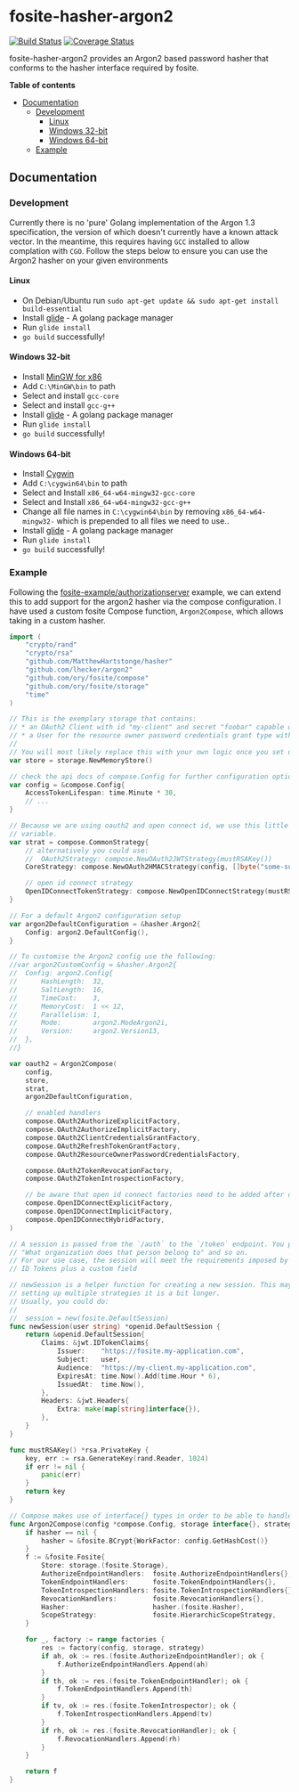 # fosite-hasher-argon2
[![Build Status](https://travis-ci.org/MatthewHartstonge/hasher.svg?branch=master)](https://travis-ci.org/MatthewHartstonge/hasher) [![Coverage Status](https://coveralls.io/repos/github/MatthewHartstonge/hasher/badge.svg?branch=master)](https://coveralls.io/github/MatthewHartstonge/hasher?branch=master)

fosite-hasher-argon2 provides an Argon2 based password hasher that conforms to the hasher interface required by fosite.

**Table of contents**
- [Documentation](#documentation)
  - [Development](#development)
    - [Linux](#linux)
    - [Windows 32-bit](#windows-32-bit)
    - [Windows 64-bit](#windows-64-bit)
  - [Example](#example)

## Documentation
### Development
Currently there is no 'pure' Golang implementation of the Argon 1.3 specification, the version of which doesn't 
currently have a known attack vector. In the meantime, this requires having `GCC` installed to allow complation with 
`CGO`. Follow the steps below to ensure you can use the Argon2 hasher on your given environments

#### Linux
- On Debian/Ubuntu run `sudo apt-get update && sudo apt-get install build-essential`
- Install [glide](http://glide.sh/) - A golang package manager
- Run `glide install`
- `go build` successfully! 

#### Windows 32-bit
- Install [MinGW for x86](https://sourceforge.net/projects/mingw/files/latest/download?source=files)
- Add `C:\MinGW\bin` to path
- Select and install `gcc-core`
- Select and install `gcc-g++`
- Install [glide](http://glide.sh/) - A golang package manager
- Run `glide install`
- `go build` successfully!

#### Windows 64-bit
- Install [Cygwin](https://cygwin.com/setup-x86_64.exe)
- Add `C:\cygwin64\bin` to path
- Select and Install `x86_64-w64-mingw32-gcc-core`
- Select and Install `x86_64-w64-mingw32-gcc-g++`
- Change all file names in `C:\cygwin64\bin` by removing `x86_64-w64-mingw32-` which is prepended to all files we need to use..
- Install [glide](http://glide.sh/) - A golang package manager
- Run `glide install`
- `go build` successfully!

### Example
Following the [fosite-example/authorizationserver](https://github.com/ory/fosite-example/blob/master/authorizationserver/oauth2.go) 
example, we can extend this to add support for the argon2 hasher via the compose configuration. I have used a custom 
fosite Compose function, `Argon2Compose`, which allows taking in a custom hasher.

```go
import (
	"crypto/rand"
	"crypto/rsa"
	"github.com/MatthewHartstonge/hasher"
	"github.com/lhecker/argon2"
	"github.com/ory/fosite/compose"
	"github.com/ory/fosite/storage"
	"time"
)

// This is the exemplary storage that contains:
// * an OAuth2 Client with id "my-client" and secret "foobar" capable of all oauth2 and open id connect grant and response types.
// * a User for the resource owner password credentials grant type with usename "peter" and password "secret".
//
// You will most likely replace this with your own logic once you set up a real world application.
var store = storage.NewMemoryStore()

// check the api docs of compose.Config for further configuration options
var config = &compose.Config{
	AccessTokenLifespan: time.Minute * 30,
	// ...
}

// Because we are using oauth2 and open connect id, we use this little helper to combine the two in one
// variable.
var strat = compose.CommonStrategy{
	// alternatively you could use:
	//  OAuth2Strategy: compose.NewOAuth2JWTStrategy(mustRSAKey())
	CoreStrategy: compose.NewOAuth2HMACStrategy(config, []byte("some-super-cool-secret-that-nobody-knows")),

	// open id connect strategy
	OpenIDConnectTokenStrategy: compose.NewOpenIDConnectStrategy(mustRSAKey()),
}

// For a default Argon2 configuration setup
var argon2DefaultConfiguration = &hasher.Argon2{
	Config: argon2.DefaultConfig(),
}

// To customise the Argon2 config use the following:
//var argon2CustomConfig = &hasher.Argon2{
//	Config: argon2.Config{
//		HashLength:  32,
//		SaltLength:  16,
//		TimeCost:    3,
//		MemoryCost:  1 << 12,
//		Parallelism: 1,
//		Mode:        argon2.ModeArgon2i,
//		Version:     argon2.Version13,
//	},
//}

var oauth2 = Argon2Compose(
	config,
	store,
	strat,
	argon2DefaultConfiguration,

	// enabled handlers
	compose.OAuth2AuthorizeExplicitFactory,
	compose.OAuth2AuthorizeImplicitFactory,
	compose.OAuth2ClientCredentialsGrantFactory,
	compose.OAuth2RefreshTokenGrantFactory,
	compose.OAuth2ResourceOwnerPasswordCredentialsFactory,

	compose.OAuth2TokenRevocationFactory,
	compose.OAuth2TokenIntrospectionFactory,

	// be aware that open id connect factories need to be added after oauth2 factories to work properly.
	compose.OpenIDConnectExplicitFactory,
	compose.OpenIDConnectImplicitFactory,
	compose.OpenIDConnectHybridFactory,
)

// A session is passed from the `/auth` to the `/token` endpoint. You probably want to store data like: "Who made the request",
// "What organization does that person belong to" and so on.
// For our use case, the session will meet the requirements imposed by JWT access tokens, HMAC access tokens and OpenID Connect
// ID Tokens plus a custom field

// newSession is a helper function for creating a new session. This may look like a lot of code but since we are
// setting up multiple strategies it is a bit longer.
// Usually, you could do:
//
//  session = new(fosite.DefaultSession)
func newSession(user string) *openid.DefaultSession {
	return &openid.DefaultSession{
		Claims: &jwt.IDTokenClaims{
			Issuer:    "https://fosite.my-application.com",
			Subject:   user,
			Audience:  "https://my-client.my-application.com",
			ExpiresAt: time.Now().Add(time.Hour * 6),
			IssuedAt:  time.Now(),
		},
		Headers: &jwt.Headers{
			Extra: make(map[string]interface{}),
		},
	}
}

func mustRSAKey() *rsa.PrivateKey {
	key, err := rsa.GenerateKey(rand.Reader, 1024)
	if err != nil {
		panic(err)
	}
	return key
}

// Compose makes use of interface{} types in order to be able to handle a all types of stores, strategies and handlers.
func Argon2Compose(config *compose.Config, storage interface{}, strategy interface{}, hasher interface{}, factories ...compose.Factory) fosite.OAuth2Provider {
	if hasher == nil {
		hasher = &fosite.BCrypt{WorkFactor: config.GetHashCost()}
	}
	f := &fosite.Fosite{
		Store: storage.(fosite.Storage),
		AuthorizeEndpointHandlers:  fosite.AuthorizeEndpointHandlers{},
		TokenEndpointHandlers:      fosite.TokenEndpointHandlers{},
		TokenIntrospectionHandlers: fosite.TokenIntrospectionHandlers{},
		RevocationHandlers:         fosite.RevocationHandlers{},
		Hasher:                     hasher.(fosite.Hasher),
		ScopeStrategy:              fosite.HierarchicScopeStrategy,
	}

	for _, factory := range factories {
		res := factory(config, storage, strategy)
		if ah, ok := res.(fosite.AuthorizeEndpointHandler); ok {
			f.AuthorizeEndpointHandlers.Append(ah)
		}
		if th, ok := res.(fosite.TokenEndpointHandler); ok {
			f.TokenEndpointHandlers.Append(th)
		}
		if tv, ok := res.(fosite.TokenIntrospector); ok {
			f.TokenIntrospectionHandlers.Append(tv)
		}
		if rh, ok := res.(fosite.RevocationHandler); ok {
			f.RevocationHandlers.Append(rh)
		}
	}

	return f
}
```